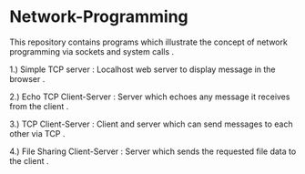 # Network-Programming

This repository contains programs which illustrate the concept of network programming via sockets and system calls .

1.) Simple TCP server : Localhost web server to display message in the browser .

2.) Echo TCP Client-Server : Server which echoes any message it receives from the client .

3.) TCP Client-Server : Client and server which can send messages to each other via TCP .

4.) File Sharing Client-Server : Server which sends the requested file data to the client .